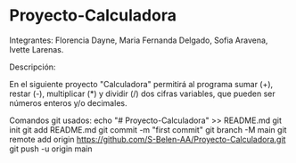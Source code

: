 # Proyecto-Calculadora
Integrantes: Florencia Dayne, Maria Fernanda Delgado, Sofia Aravena, Ivette Larenas.

Descripción:

En el siguiente proyecto "Calculadora" permitirá al programa sumar (+), restar (-), multiplicar (*) y dividir (/) dos cifras variables, que pueden ser números enteros y/o decimales. 

Comandos git usados:
echo "# Proyecto-Calculadora" >> README.md
git init
git add README.md
git commit -m "first commit"
git branch -M main
git remote add origin https://github.com/S-Belen-AA/Proyecto-Calculadora.git
git push -u origin main